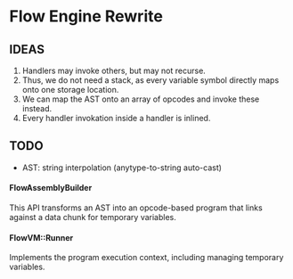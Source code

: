 
Flow Engine Rewrite
===================

IDEAS
-----

1. Handlers may invoke others, but may not recurse.
2. Thus, we do not need a stack, as every variable symbol directly maps onto one storage location.
3. We can map the AST onto an array of opcodes and invoke these instead.
4. Every handler invokation inside a handler is inlined.

TODO
----

- AST: string interpolation (anytype-to-string auto-cast)

#### FlowAssemblyBuilder

This API transforms an AST into an opcode-based program that links against a data chunk for temporary variables.

#### FlowVM::Runner

Implements the program execution context, including managing temporary variables.

